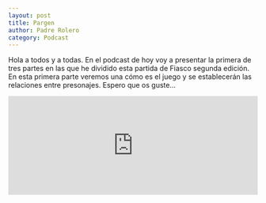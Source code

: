 ```yaml
---
layout: post
title: Pargen
author: Padre Rolero
category: Podcast
---
```

Hola a todos y a todas. En el podcast de hoy voy a presentar la primera de tres partes en las que he dividido esta partida de Fiasco segunda edición. En esta primera parte veremos una cómo es el juego y se establecerán las relaciones entre presonajes. Espero que os guste...

<iframe src="https://www.ivoox.com/player_ej_135457766_6_1.html?c1=4c8ce4" width="100%" height="200" frameborder="0" allowfullscreen="" scrolling="no" loading="lazy"></iframe>




